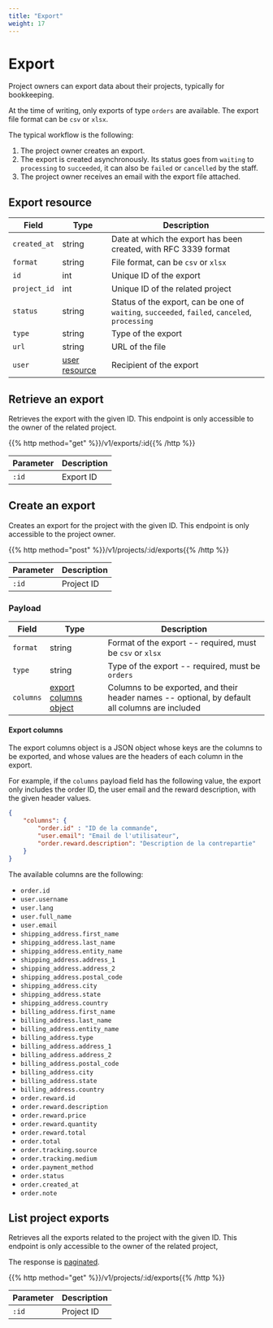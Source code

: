 ```yaml
---
title: "Export"
weight: 17
---
```


# Export

Project owners can export data about their projects, typically for bookkeeping.

At the time of writing, only exports of type `orders` are available. The export file format can be `csv` or `xlsx`.

The typical workflow is the following:

1. The project owner creates an export.
2. The export is created asynchronously. Its status goes from `waiting` to `processing` to `succeeded`, it can also be `failed` or `cancelled` by the staff.
3. The project owner receives an email with the export file attached.

## Export resource

| Field        | Type                   | Description                                                                                    |
| ------------ | ---------------------- | ---------------------------------------------------------------------------------------------- |
| `created_at` | string                 | Date at which the export has been created, with RFC 3339 format                                |
| `format`     | string                 | File format, can be `csv` or `xlsx`                                                            |
| `id`         | int                    | Unique ID of the export                                                                        |
| `project_id` | int                    | Unique ID of the related project                                                               |
| `status`     | string                 | Status of the export, can be one of `waiting`, `succeeded`, `failed`, `canceled`, `processing` |
| `type`       | string                 | Type of the export                                                                             |
| `url`        | string                 | URL of the file                                                                                |
| `user`       | [user resource](#user) | Recipient of the export                                                                        |

## Retrieve an export

Retrieves the export with the given ID. This endpoint is only accessible to the owner of the related project.

{{% http method="get" %}}/v1/exports/:id{{% /http %}}

| Parameter | Description |
| --------- | ----------- |
| `:id`     | Export ID   |

## Create an export

Creates an export for the project with the given ID. This endpoint is only accessible to the project owner.

{{% http method="post" %}}/v1/projects/:id/exports{{% /http %}}

| Parameter | Description |
| --------- | ----------- |
| `:id`     | Project ID  |

### Payload

| Field     | Type                                     | Description                                                                                     |
| --------- | ---------------------------------------- | ----------------------------------------------------------------------------------------------- |
| `format`  | string                                   | Format of the export -- required, must be `csv` or `xlsx`                                       |
| `type`    | string                                   | Type of the export -- required, must be `orders`                                                |
| `columns` | [export columns object](#export-columns) | Columns to be exported, and their header names -- optional, by default all columns are included |


#### Export columns

The export columns object is a JSON object whose keys are the columns to be exported, and whose values are the headers of each column in the export.

For example, if the `columns` payload field has the following value, the export only includes the order ID, the user email and the reward description, with the given header values.

```json
{
    "columns": {
        "order.id" : "ID de la commande",
        "user.email": "Email de l'utilisateur",
        "order.reward.description": "Description de la contrepartie"
    }
}
```

The available columns are the following:

* `order.id`
* `user.username`
* `user.lang`
* `user.full_name`
* `user.email`
* `shipping_address.first_name`
* `shipping_address.last_name`
* `shipping_address.entity_name`
* `shipping_address.address_1`
* `shipping_address.address_2`
* `shipping_address.postal_code`
* `shipping_address.city`
* `shipping_address.state`
* `shipping_address.country`
* `billing_address.first_name`
* `billing_address.last_name`
* `billing_address.entity_name`
* `billing_address.type`
* `billing_address.address_1`
* `billing_address.address_2`
* `billing_address.postal_code`
* `billing_address.city`
* `billing_address.state`
* `billing_address.country`
* `order.reward.id`
* `order.reward.description`
* `order.reward.price`
* `order.reward.quantity`
* `order.reward.total`
* `order.total`
* `order.tracking.source`
* `order.tracking.medium`
* `order.payment_method`
* `order.status`
* `order.created_at`
* `order.note`

## List project exports

Retrieves all the exports related to the project with the given ID. This endpoint is only accessible to the owner of the related project,

The response is [paginated](#pagination).

{{% http method="get" %}}/v1/projects/:id/exports{{% /http %}}

| Parameter | Description |
| --------- | ----------- |
| `:id`     | Project ID  |
